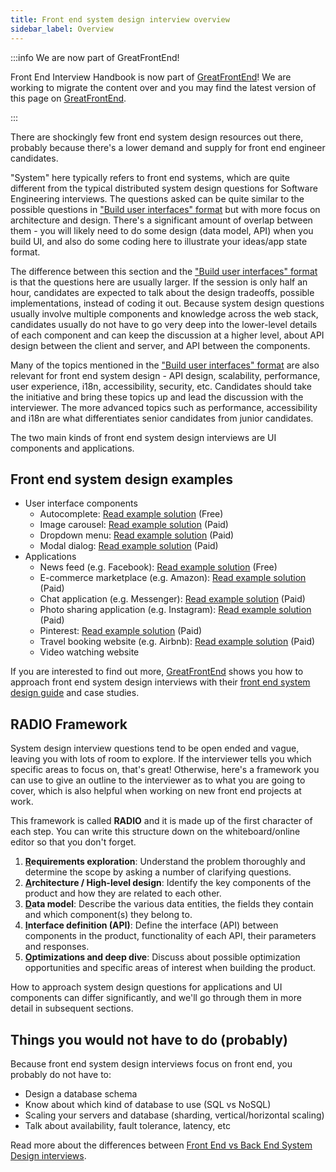 ```yaml
---
title: Front end system design interview overview
sidebar_label: Overview
---
```


:::info We are now part of GreatFrontEnd!

Front End Interview Handbook is now part of [GreatFrontEnd](https://www.greatfrontend.com?fpr=yangshun)! We are working to migrate the content over and you may find the latest version of this page on [GreatFrontEnd](https://www.greatfrontend.com/system-design?fpr=yangshun).

:::

There are shockingly few front end system design resources out there, probably because there's a lower demand and supply for front end engineer candidates.

"System" here typically refers to front end systems, which are quite different from the typical distributed system design questions for Software Engineering interviews. The questions asked can be quite similar to the possible questions in ["Build user interfaces" format](./build-front-end-user-interfaces.md) but with more focus on architecture and design. There's a significant amount of overlap between them - you will likely need to do some design (data model, API) when you build UI, and also do some coding here to illustrate your ideas/app state format.

The difference between this section and the ["Build user interfaces" format](./build-front-end-user-interfaces.md) is that the questions here are usually larger. If the session is only half an hour, candidates are expected to talk about the design tradeoffs, possible implementations, instead of coding it out. Because system design questions usually involve multiple components and knowledge across the web stack, candidates usually do not have to go very deep into the lower-level details of each component and can keep the discussion at a higher level, about API design between the client and server, and API between the components.

Many of the topics mentioned in the ["Build user interfaces" format](./build-front-end-user-interfaces.md) are also relevant for front end system design - API design, scalability, performance, user experience, i18n, accessibility, security, etc. Candidates should take the initiative and bring these topics up and lead the discussion with the interviewer. The more advanced topics such as performance, accessibility and i18n are what differentiates senior candidates from junior candidates.

The two main kinds of front end system design interviews are UI components and applications.

## Front end system design examples

- User interface components
  - Autocomplete: [Read example solution](https://www.greatfrontend.com/questions/system-design/autocomplete?fpr=yangshun) (Free)
  - Image carousel: [Read example solution](https://www.greatfrontend.com/questions/system-design/image-carousel?fpr=yangshun) (Paid)
  - Dropdown menu: [Read example solution](https://www.greatfrontend.com/questions/system-design/dropdown-menu?fpr=yangshun) (Paid)
  - Modal dialog: [Read example solution](https://www.greatfrontend.com/questions/system-design/modal-dialog?fpr=yangshun) (Paid)
- Applications
  - News feed (e.g. Facebook): [Read example solution](https://www.greatfrontend.com/questions/system-design/news-feed-facebook?fpr=yangshun) (Free)
  - E-commerce marketplace (e.g. Amazon): [Read example solution](https://www.greatfrontend.com/questions/system-design/e-commerce-amazon?fpr=yangshun) (Paid)
  - Chat application (e.g. Messenger): [Read example solution](https://www.greatfrontend.com/questions/system-design/chat-application-messenger?fpr=yangshun) (Paid)
  - Photo sharing application (e.g. Instagram): [Read example solution](https://www.greatfrontend.com/questions/system-design/photo-sharing-instagram?fpr=yangshun) (Paid)
  - Pinterest: [Read example solution](https://www.greatfrontend.com/questions/system-design/pinterest?fpr=yangshun) (Paid)
  - Travel booking website (e.g. Airbnb): [Read example solution](https://www.greatfrontend.com/questions/system-design/travel-booking-airbnb?fpr=yangshun) (Paid)
  - Video watching website

If you are interested to find out more, [GreatFrontEnd](https://www.greatfrontend.com?fpr=yangshun) shows you how to approach front end system design interviews with their [front end system design guide](https://www.greatfrontend.com/system-design?fpr=yangshun) and case studies. 

## RADIO Framework

System design interview questions tend to be open ended and vague, leaving you with lots of room to explore. If the interviewer tells you which specific areas to focus on, that's great! Otherwise, here's a framework you can use to give an outline to the interviewer as to what you are going to cover, which is also helpful when working on new front end projects at work.

This framework is called **RADIO** and it is made up of the first character of each step. You can write this structure down on the whiteboard/online editor so that you don't forget.

1. **<u>R</u>equirements exploration**: Understand the problem thoroughly and determine the scope by asking a number of clarifying questions.
1. **<u>A</u>rchitecture / High-level design**: Identify the key components of the product and how they are related to each other.
1. **<u>D</u>ata model**: Describe the various data entities, the fields they contain and which component(s) they belong to.
1. **<u>I</u>nterface definition (API)**: Define the interface (API) between components in the product, functionality of each API, their parameters and responses.
1. **<u>O</u>ptimizations and deep dive**: Discuss about possible optimization opportunities and specific areas of interest when building the product.

How to approach system design questions for applications and UI components can differ significantly, and we'll go through them in more detail in subsequent sections.

## Things you would not have to do (probably)

Because front end system design interviews focus on front end, you probably do not have to:

- Design a database schema
- Know about which kind of database to use (SQL vs NoSQL)
- Scaling your servers and database (sharding, vertical/horizontal scaling)
- Talk about availability, fault tolerance, latency, etc

Read more about the differences between [Front End vs Back End System Design interviews](/blog/front-end-vs-back-end-system-design-interviews/#differences).
